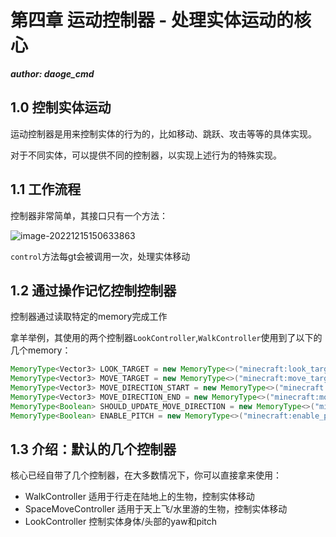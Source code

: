 # 第四章 运动控制器 - 处理实体运动的核心

***author: daoge_cmd***

## 1.0 控制实体运动

运动控制器是用来控制实体的行为的，比如移动、跳跃、攻击等等的具体实现。

对于不同实体，可以提供不同的控制器，以实现上述行为的特殊实现。

## 1.1 工作流程

控制器非常简单，其接口只有一个方法：

![image-20221215150633863](https://s2.loli.net/2022/12/15/axcKRQHtb4urX9E.png)

```control```方法每gt会被调用一次，处理实体移动

## 1.2 通过操作记忆控制控制器

控制器通过读取特定的memory完成工作

拿羊举例，其使用的两个控制器```LookController```,```WalkController```使用到了以下的几个memory：

```java
MemoryType<Vector3> LOOK_TARGET = new MemoryType<>("minecraft:look_target");
MemoryType<Vector3> MOVE_TARGET = new MemoryType<>("minecraft:move_target");
MemoryType<Vector3> MOVE_DIRECTION_START = new MemoryType<>("minecraft:move_direction_start");
MemoryType<Vector3> MOVE_DIRECTION_END = new MemoryType<>("minecraft:move_direction_end");
MemoryType<Boolean> SHOULD_UPDATE_MOVE_DIRECTION = new MemoryType<>("minecraft:should_update_move_direction", false);
MemoryType<Boolean> ENABLE_PITCH = new MemoryType<>("minecraft:enable_pitch", true);
```

## 1.3 介绍：默认的几个控制器

核心已经自带了几个控制器，在大多数情况下，你可以直接拿来使用：

- WalkController 适用于行走在陆地上的生物，控制实体移动
- SpaceMoveController 适用于天上飞/水里游的生物，控制实体移动
- LookController 控制实体身体/头部的yaw和pitch